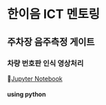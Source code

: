 # 한이음 ICT 멘토링

## 주차장 음주측정 게이트
### 차량 번호판 인식 영상처리
📁[Jupyter Notebook](./hanium.ipynb)

#### using python

